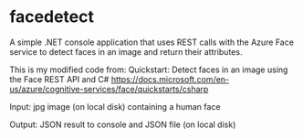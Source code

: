 # facedetect
A simple .NET console application that uses REST calls with the Azure Face service to detect faces in an image and return their attributes.

This is my modified code from:
Quickstart: Detect faces in an image using the Face REST API and C#
https://docs.microsoft.com/en-us/azure/cognitive-services/face/quickstarts/csharp

Input: jpg image (on local disk) containing a human face

Output: JSON result to console and JSON file (on local disk)

